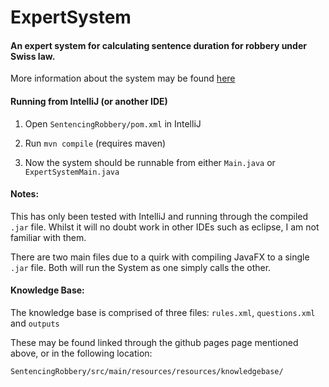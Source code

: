 # ExpertSystem

#### An expert system for calculating sentence duration for robbery under Swiss law.

More information about the system may be found [here](https://timjchandler.github.io/ExpertSystem/)

#### Running from IntelliJ (or another IDE)

1. Open ```SentencingRobbery/pom.xml``` in IntelliJ

2. Run ```mvn compile``` (requires maven)

3. Now the system should be runnable from either ```Main.java``` or ```ExpertSystemMain.java```

#### Notes:

This has only been tested with IntelliJ and running through the compiled ```.jar``` file. Whilst it will no doubt work in other IDEs such as eclipse, I am not familiar with them.  

There are two main files due to a quirk with compiling JavaFX to a single ```.jar``` file. Both will run the System as one simply calls the other.

#### Knowledge Base:

The knowledge base is comprised of three files: ```rules.xml```,  ```questions.xml``` and ```outputs```

These may be found linked through the github pages page mentioned above, or in the following location:

```SentencingRobbery/src/main/resources/resources/knowledgebase/```
